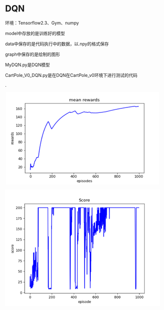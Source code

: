 # DQN

环境：Tensorflow2.3、Gym、numpy

model中存放的是训练好的模型

data中保存的是代码执行中的数据，以.npy的格式保存

graph中保存的是绘制的图形

MyDQN.py是DQN模型

CartPole_V0_DQN.py是在DQN在CartPole_v0环境下进行测试的代码

.<div align=center><img src="graph/mean_rewards.png" width="500" height="300" alt="训练时的平均回报"/><br/>


![测试时的回报](graph/train_scores.png)
